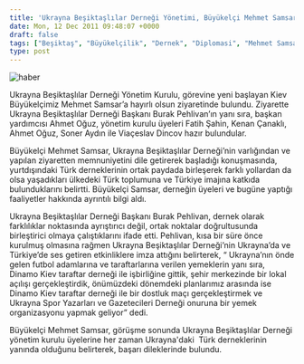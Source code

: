 ```yaml
---
title: 'Ukrayna Beşiktaşlılar Derneği Yönetimi, Büyükelçi Mehmet Samsar’ı Makamı’nda Ziyaret Etti'
date: Mon, 12 Dec 2011 09:48:07 +0000
draft: false
tags: ["Beşiktaş", "Büyükelçilik", "Dernek", "Diplomasi", "Mehmet Samsar", "Ukrayna Beşiktaşlılar Derneği"]
type: post
---
```


![haber](https://burakpehlivan.org/tuid_images/bjksamsar.jpg)








































Ukrayna Beşiktaşlılar Derneği Yönetim Kurulu, görevine yeni başlayan Kiev Büyükelçimiz Mehmet Samsar’a hayırlı olsun ziyaretinde bulundu. Ziyarette Ukrayna Beşiktaşlılar Derneği Başkanı Burak Pehlivan’ın yanı sıra, başkan yardımcısı Ahmet Oğuz, yönetim kurulu üyeleri Fatih Şahin, Kenan Çanaklı, Ahmet Oğuz, Soner Aydın ile Viaçeslav Dincov hazır bulundular.







Büyükelçi Mehmet Samsar, Ukrayna Beşiktaşlılar Derneği’nin varlığından ve yapılan ziyaretten memnuniyetini dile getirerek başladığı konuşmasında, yurtdışındaki Türk derneklerinin ortak paydada birleşerek farklı yollardan da olsa yaşadıkları ülkedeki Türk toplumuna ve Türkiye imajına katkıda bulunduklarını belirtti. Büyükelçi Samsar, derneğin üyeleri ve bugüne yaptığı faaliyetler hakkında ayrıntılı bilgi aldı.







Ukrayna Beşiktaşlılar Derneği Başkanı Burak Pehlivan, dernek olarak farklılıklar noktasında ayrıştırıcı değil, ortak noktalar doğrultusunda birleştirici olmaya çalıştıklarını ifade etti. Pehlivan, kısa bir süre önce kurulmuş olmasına rağmen Ukrayna Beşiktaşlılar Derneği’nin Ukrayna’da ve Türkiye’de ses getiren etkinliklere imza attığını belirterek, “ Ukrayna’nın önde gelen futbol adamlarına ve taraftarlarına verilen yemeklerin yanı sıra, Dinamo Kiev taraftar derneği ile işbirliğine gittik, şehir merkezinde bir lokal açılışı gerçekleştirdik, önümüzdeki dönemdeki planlarımız arasında ise Dinamo Kiev taraftar derneği ile bir dostluk maçı gerçekleştirmek ve Ukrayna Spor Yazarları ve Gazetecileri Derneği onuruna bir yemek organizasyonu yapmak geliyor” dedi.






Büyükelçi Mehmet Samsar, görüşme sonunda Ukrayna Beşiktaşlılar Derneği yönetim kurulu üyelerine her zaman Ukrayna'daki  Türk derneklerinin yanında olduğunu belirterek, başarı dileklerinde bulundu.

 

